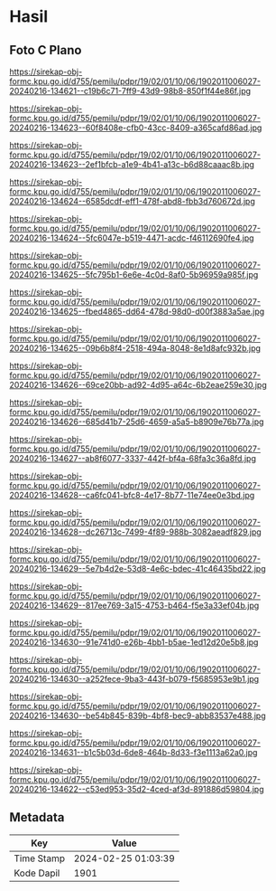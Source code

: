 # Hasil

## Foto C Plano

https://sirekap-obj-formc.kpu.go.id/d755/pemilu/pdpr/19/02/01/10/06/1902011006027-20240216-134621--c19b6c71-7ff9-43d9-98b8-850f1f44e86f.jpg

https://sirekap-obj-formc.kpu.go.id/d755/pemilu/pdpr/19/02/01/10/06/1902011006027-20240216-134623--60f8408e-cfb0-43cc-8409-a365cafd86ad.jpg

https://sirekap-obj-formc.kpu.go.id/d755/pemilu/pdpr/19/02/01/10/06/1902011006027-20240216-134623--2ef1bfcb-a1e9-4b41-a13c-b6d88caaac8b.jpg

https://sirekap-obj-formc.kpu.go.id/d755/pemilu/pdpr/19/02/01/10/06/1902011006027-20240216-134624--6585dcdf-eff1-478f-abd8-fbb3d760672d.jpg

https://sirekap-obj-formc.kpu.go.id/d755/pemilu/pdpr/19/02/01/10/06/1902011006027-20240216-134624--5fc6047e-b519-4471-acdc-f46112690fe4.jpg

https://sirekap-obj-formc.kpu.go.id/d755/pemilu/pdpr/19/02/01/10/06/1902011006027-20240216-134625--5fc795b1-6e6e-4c0d-8af0-5b96959a985f.jpg

https://sirekap-obj-formc.kpu.go.id/d755/pemilu/pdpr/19/02/01/10/06/1902011006027-20240216-134625--fbed4865-dd64-478d-98d0-d00f3883a5ae.jpg

https://sirekap-obj-formc.kpu.go.id/d755/pemilu/pdpr/19/02/01/10/06/1902011006027-20240216-134625--09b6b8f4-2518-494a-8048-8e1d8afc932b.jpg

https://sirekap-obj-formc.kpu.go.id/d755/pemilu/pdpr/19/02/01/10/06/1902011006027-20240216-134626--69ce20bb-ad92-4d95-a64c-6b2eae259e30.jpg

https://sirekap-obj-formc.kpu.go.id/d755/pemilu/pdpr/19/02/01/10/06/1902011006027-20240216-134626--685d41b7-25d6-4659-a5a5-b8909e76b77a.jpg

https://sirekap-obj-formc.kpu.go.id/d755/pemilu/pdpr/19/02/01/10/06/1902011006027-20240216-134627--ab8f6077-3337-442f-bf4a-68fa3c36a8fd.jpg

https://sirekap-obj-formc.kpu.go.id/d755/pemilu/pdpr/19/02/01/10/06/1902011006027-20240216-134628--ca6fc041-bfc8-4e17-8b77-11e74ee0e3bd.jpg

https://sirekap-obj-formc.kpu.go.id/d755/pemilu/pdpr/19/02/01/10/06/1902011006027-20240216-134628--dc26713c-7499-4f89-988b-3082aeadf829.jpg

https://sirekap-obj-formc.kpu.go.id/d755/pemilu/pdpr/19/02/01/10/06/1902011006027-20240216-134629--5e7b4d2e-53d8-4e6c-bdec-41c46435bd22.jpg

https://sirekap-obj-formc.kpu.go.id/d755/pemilu/pdpr/19/02/01/10/06/1902011006027-20240216-134629--817ee769-3a15-4753-b464-f5e3a33ef04b.jpg

https://sirekap-obj-formc.kpu.go.id/d755/pemilu/pdpr/19/02/01/10/06/1902011006027-20240216-134630--91e741d0-e26b-4bb1-b5ae-1ed12d20e5b8.jpg

https://sirekap-obj-formc.kpu.go.id/d755/pemilu/pdpr/19/02/01/10/06/1902011006027-20240216-134630--a252fece-9ba3-443f-b079-f5685953e9b1.jpg

https://sirekap-obj-formc.kpu.go.id/d755/pemilu/pdpr/19/02/01/10/06/1902011006027-20240216-134630--be54b845-839b-4bf8-bec9-abb83537e488.jpg

https://sirekap-obj-formc.kpu.go.id/d755/pemilu/pdpr/19/02/01/10/06/1902011006027-20240216-134631--b1c5b03d-6de8-464b-8d33-f3e1113a62a0.jpg

https://sirekap-obj-formc.kpu.go.id/d755/pemilu/pdpr/19/02/01/10/06/1902011006027-20240216-134622--c53ed953-35d2-4ced-af3d-891886d59804.jpg


## Metadata

| Key        | Value               |
| ---------- | ------------------- |
| Time Stamp | 2024-02-25 01:03:39 |
| Kode Dapil | 1901                |




